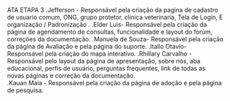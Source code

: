 ATA ETAPA 3
.Jefferson - Responsável pela criação da pagina de cadastro de usuario comum, ONG, grupo protetor, clinica veterinaria, Tela de Login, E organização / Padronização .
.Elder Luis- Responsável pela criação da página de agendamento de consultas, funcionalidade e layout do forúm, correções da documentação. 
.Manuela de Souza- Responsável pela criação da página de Avaliação e pela página do suporte.
.Itallo Otavio- Responsável pela criação do mapa interativo.
.Rhillary Carvalho - Responsável pelo layout da página de apresentação, sobre nós, aba educacional, perfis de usuário, perguntas frequentes, link de todas as novas páginas e correção da documentação.  
.Kauan Maia - Responsável pela criação da página de adoção e pela página de pesquisa.
